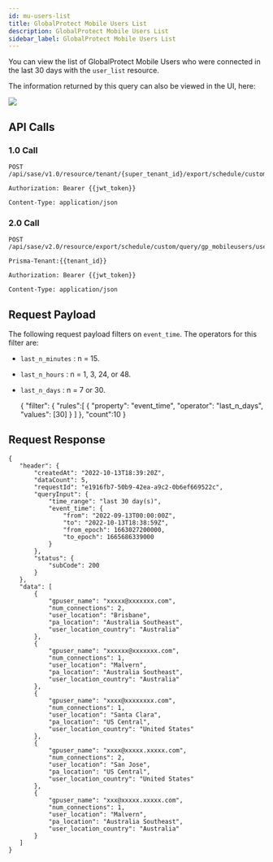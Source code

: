 ```yaml
---
id: mu-users-list
title: GlobalProtect Mobile Users List
description: GlobalProtect Mobile Users List
sidebar_label: GlobalProtect Mobile Users List
---
```


You can view the list of GlobalProtect Mobile Users who were connected in the last 30 days with the `user_list` resource.

The information returned by this query can also be viewed in the UI, here:

![](/access/img/mu_users_list_img.png)

## API Calls

### 1.0 Call

    POST /api/sase/v1.0/resource/tenant/{super_tenant_id}/export/schedule/custom/query/gp_mobileusers/user_list

    Authorization: Bearer {{jwt_token}}

    Content-Type: application/json


### 2.0 Call

    POST /api/sase/v2.0/resource/export/schedule/custom/query/gp_mobileusers/user_list

    Prisma-Tenant:{{tenant_id}}

    Authorization: Bearer {{jwt_token}}

    Content-Type: application/json

## Request Payload

The following request payload filters on `event_time`. The operators for this filter are:

* `last_n_minutes` : n = 15.
* `last_n_hours` : n = 1, 3, 24, or 48.
* `last_n_days` : n = 7 or 30.


    {
       "filter": {
           "rules":[
               {
                   "property": "event_time",
                   "operator": "last_n_days",
                   "values": [30]
               }
           ]
       },
       "count":10
    }


## Request Response
  
    {
       "header": {
           "createdAt": "2022-10-13T18:39:20Z",
           "dataCount": 5,
           "requestId": "e1916fb7-50b9-42ea-a9c2-0b6ef669522c",
           "queryInput": {
               "time_range": "last 30 day(s)",
               "event_time": {
                   "from": "2022-09-13T00:00:00Z",
                   "to": "2022-10-13T18:38:59Z",
                   "from_epoch": 1663027200000,
                   "to_epoch": 1665686339000
               }
           },
           "status": {
               "subCode": 200
           }
       },
       "data": [
           {
               "gpuser_name": "xxxxx@xxxxxxx.com",
               "num_connections": 2,
               "user_location": "Brisbane",
               "pa_location": "Australia Southeast",
               "user_location_country": "Australia"
           },
           {
               "gpuser_name": "xxxxxx@xxxxxxx.com",
               "num_connections": 1,
               "user_location": "Malvern",
               "pa_location": "Australia Southeast",
               "user_location_country": "Australia"
           },
           {
               "gpuser_name": "xxxx@xxxxxxxx.com",
               "num_connections": 1,
               "user_location": "Santa Clara",
               "pa_location": "US Central",
               "user_location_country": "United States"
           },
           {
               "gpuser_name": "xxxx@xxxxx.xxxxx.com",
               "num_connections": 2,
               "user_location": "San Jose",
               "pa_location": "US Central",
               "user_location_country": "United States"
           },
           {
               "gpuser_name": "xxx@xxxxx.xxxxx.com",
               "num_connections": 1,
               "user_location": "Malvern",
               "pa_location": "Australia Southeast",
               "user_location_country": "Australia"
           }
       ]
    }
